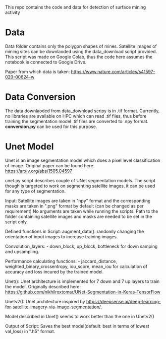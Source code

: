 This repo contains the code and data for detection of surface mining activity

# Data
Data folder contains only the polygon shapes of mines. Satellite images of mining sites can be downlaoded using the data_download script provided. This script was made on Google Colab, thus the code here assumes the notebook is connected to Google Drive.

Paper from which data is taken: https://www.nature.com/articles/s41597-020-00624-w


# Data Conversion

The data downlaoded from data_download scripy is in .tif format. Currently, no libraries are available on HPC which can read .tif files, thus before training the segmentation model .tif files are converted to .npy format. __conversion.py__ can be used for this purpose.

# Unet Model

Unet is an image segmentation model which does a pixel level classification of image.
Original paper can be found here: https://arxiv.org/abs/1505.04597

unet.py script describes couple of UNet segmentation models. The script though is targeted to work on segmenting satellite images, it can be used for any type of segmentation.

Input:
Satellite images are taken in "npy" format and the corresponding masks are taken in ".png" format by default (can be changed as per requirement)
No arguments are taken while running the scripts.
Path to the folder containing satellite images and masks are needed to be set in the script only.

Defined functions in Script:
augment_data():
	randomly changing the orientation of input images to increase training images.

Convolution_layers: - down_block, up_block, bottleneck
	for down samping and upsampling.

Performance calculating functions: - jaccard_distance, weighted_binary_crossentropy, iou_score, mean_iou
	for calculation of accuracy and loss incured by the trained model.

Unet():
	Unet architecture is implemented for 7 down and 7 up layers to train the model. 
	Originally described here: https://github.com/nikhilroxtomar/UNet-Segmentation-in-Keras-TensorFlow


Unetv2():
	Unet architecture inspired by https://deepsense.ai/deep-learning-for-satellite-imagery-via-image-segmentation/.

Model described in Unet() seems to work better than the one in Unetv2() 

Output of Script:
	Saves the best model(default: best in terms of lowest val_loss) in ".h5" format.
